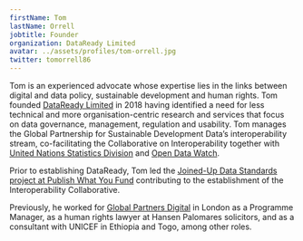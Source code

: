 ```yaml
---
firstName: Tom
lastName: Orrell
jobtitle: Founder
organization: DataReady Limited
avatar: ../assets/profiles/tom-orrell.jpg
twitter: tomorrell86
---
```


Tom is an experienced advocate whose expertise lies in the links between digital
and data policy, sustainable development and human rights. Tom founded
[DataReady Limited](https://dataready.org/) in 2018 having identified a need for
less technical and more organisation-centric research and services that focus on
data governance, management, regulation and usability. Tom manages the Global
Partnership for Sustainable Development Data’s interoperability stream,
co-facilitating the Collaborative on Interoperability together with
[United Nations Statistics Division](https://unstats.un.org/) and
[Open Data Watch](https://opendatawatch.com/).

Prior to establishing DataReady, Tom led the
[Joined-Up Data Standards project at Publish What You Fund](https://www.publishwhatyoufund.org/projects/joined-up-data-standards/)
contributing to the establishment of the Interoperability Collaborative.

Previously, he worked for [Global Partners Digital](https://www.gp-digital.org/)
in London as a Programme Manager, as a human rights lawyer at Hansen Palomares
solicitors, and as a consultant with UNICEF in Ethiopia and Togo, among other
roles.
